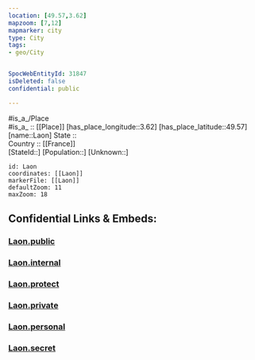 ```yaml
---
location: [49.57,3.62] 
mapzoom: [7,12] 
mapmarker: city 
type: City
tags:
- geo/City


SpocWebEntityId: 31847
isDeleted: false
confidential: public

---
```

#is_a_/Place  
#is_a_ :: [[Place]] 
[has_place_longitude::3.62] 
[has_place_latitude::49.57] 
[name::Laon] 
State ::  
Country :: [[France]]  
[StateId::] 
[Population::] 
[Unknown::] 


```leaflet
id: Laon
coordinates: [[Laon]] 
markerFile: [[Laon]] 
defaultZoom: 11 
maxZoom: 18
```


## Confidential Links & Embeds: 

### [Laon.public](/_public/\Earth\Continent\Europe\Europe~West\France\regions~France\Hauts-de-France\departments~Hauts-de-France\Aisne\communes~Aisne\Laon\cities~LaonLaon.public.md) 

### [Laon.internal](/_internal/\Earth\Continent\Europe\Europe~West\France\regions~France\Hauts-de-France\departments~Hauts-de-France\Aisne\communes~Aisne\Laon\cities~LaonLaon.internal.md) 

### [Laon.protect](/_protect/\Earth\Continent\Europe\Europe~West\France\regions~France\Hauts-de-France\departments~Hauts-de-France\Aisne\communes~Aisne\Laon\cities~LaonLaon.protect.md) 

### [Laon.private](/_private/\Earth\Continent\Europe\Europe~West\France\regions~France\Hauts-de-France\departments~Hauts-de-France\Aisne\communes~Aisne\Laon\cities~LaonLaon.private.md) 

### [Laon.personal](/_personal/\Earth\Continent\Europe\Europe~West\France\regions~France\Hauts-de-France\departments~Hauts-de-France\Aisne\communes~Aisne\Laon\cities~LaonLaon.personal.md) 

### [Laon.secret](/_secret/\Earth\Continent\Europe\Europe~West\France\regions~France\Hauts-de-France\departments~Hauts-de-France\Aisne\communes~Aisne\Laon\cities~LaonLaon.secret.md)

